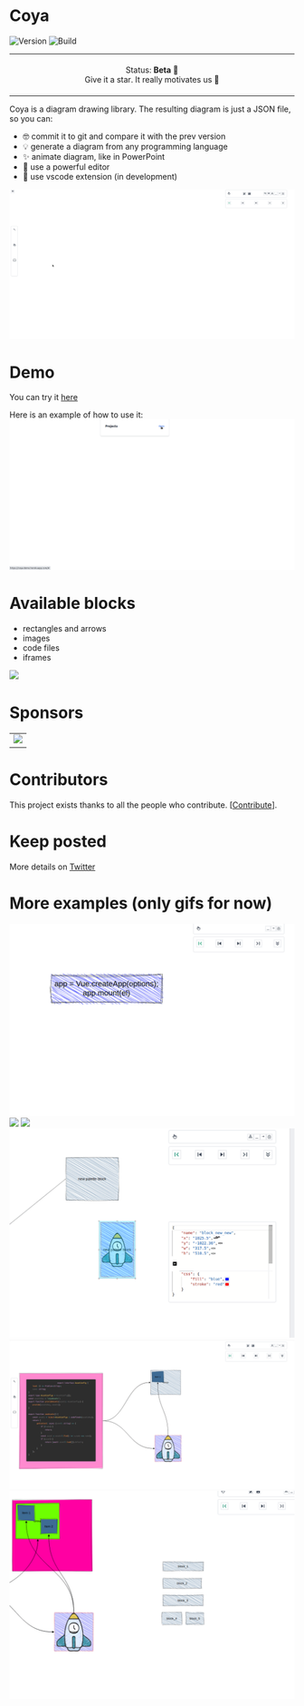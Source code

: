 # Coya

![Version](https://img.shields.io/badge/dynamic/json?color=green&label=version&query=version&url=https%3A%2F%2Fraw.githubusercontent.com%2FAlexanderMykulych%2Fcoya%2Febf7f54fd94986238e38bb3c14aadb1aad9725a2%2Flibraries%2Fcore%2Fpackage.json)
![Build](https://github.com/AlexanderMykulych/coya/actions/workflows/main.yml/badge.svg)
<p align="center">
<table>
<tbody>
    <td align="center">
    <img width="2000" height="0"><br>
    Status: <b>Beta 🎉</b><br>
    Give it a star. It really motivates us 🤩
    <img width="2000" height="0">
    </td>
</tbody>
</table>
</p>

Coya is a diagram drawing library.
The resulting diagram is just a JSON file, so you can:
- 🤓 commit it to git and compare it with the prev version
- 💡 generate a diagram from any programming language
- ✨ animate diagram, like in PowerPoint
- 🔨 use a powerful editor
- 🧰 use vscode extension (in development)

![](./assets/ex_01.gif)

# Demo
You can try it [here](https://coya-demo.herokuapp.com/)

Here is an example of how to use it:
![](./assets/ex_03.gif)

# Available blocks
- rectangles and arrows
- images
- code files
- iframes

![](./assets/ex_02.gif)

# Sponsors

<table>
  <tbody>
    <tr>
      <td align="center" valign="middle">
        <a href="https://upswot.com/" target="_blank"><img src="https://upswot.com/wp-content/uploads/2021/06/upSWOT.svg" width="200"></a>
      </td>
    </tr>
  </tbody>
</table>

# Contributors

This project exists thanks to all the people who contribute. [[Contribute](CONTRIBUTING.md)].

# Keep posted

More details on [Twitter](https://twitter.com/AMykulych)

# More examples (only gifs for now)

![](./assets/ex_04.gif)
![](./assets/ex_05.gif)
![](./assets/ex_06.gif)
![](./assets/ex_07.gif)
![](./assets/ex_08.gif)
![](./assets/ex_09.gif)